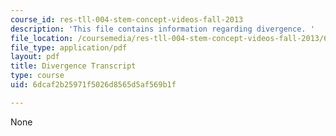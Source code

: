 ```yaml
---
course_id: res-tll-004-stem-concept-videos-fall-2013
description: 'This file contains information regarding divergence. '
file_location: /coursemedia/res-tll-004-stem-concept-videos-fall-2013/6dcaf2b25971f5026d8565d5af569b1f_MITRES_TLL-004F13_Diverge.pdf
file_type: application/pdf
layout: pdf
title: Divergence Transcript
type: course
uid: 6dcaf2b25971f5026d8565d5af569b1f

---
```

None